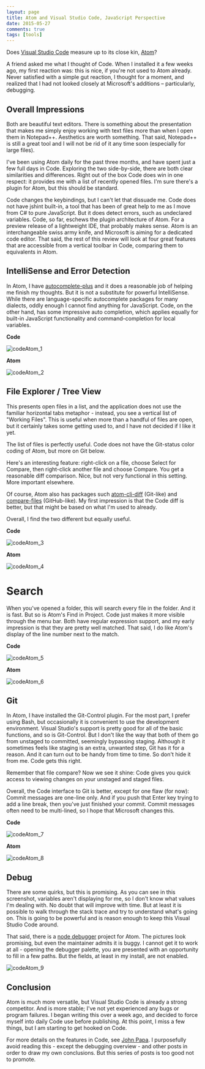 ```yaml
---
layout: page
title: Atom and Visual Studio Code, JavaScript Perspective 
date: 2015-05-27
comments: true
tags: [tools]
---
```


Does <a href="https://code.visualstudio.com/">Visual Studio Code</a> measure up to its close kin, <a href="https://atom.io/">Atom</a>?

A friend asked me what I thought of Code. When I installed it a few weeks ago, my first reaction was: this is nice, if you're not used to Atom already. Never satisfied with a simple gut reaction, I thought for a moment, and realized that I had not looked closely at Microsoft's additions – particularly, debugging. 

## Overall Impressions

Both are beautiful text editors. There is something about the presentation that makes me simply enjoy working with text files more than when I open them in Notepad++. Aesthetics are worth something. That said, Notepad++ is still a great tool and I will not be rid of it any time soon (especially for large files).

I've been using Atom daily for the past three months, and have spent just a few full days in Code. Exploring the two side-by-side, there are both clear similarities and differences. Right out of the box Code does win in one respect: it provides me with a list of recently opened files. I'm sure there's a plugin for Atom, but this should be standard.

Code changes the keybindings, but I can't let that dissuade me. Code does not have jshint built-in, a tool that has been of great help to me as I move from C# to pure JavaScript. But it does detect errors, such as undeclared variables. Code, so far, eschews the plugin architecture of Atom. For a preview release of a lightweight IDE, that probably makes sense. Atom is an interchangeable swiss army knife, and Microsoft is aiming for a dedicated code editor. That said, the rest of this review will look at four great features that are accessible from a vertical toolbar in Code, comparing them to equivalents in Atom.

## IntelliSense and Error Detection

In Atom, I have <a href="https://atom.io/packages/autocomplete-plus">autocomplete-plus</a> and it does a reasonable job of helping me finish my thoughts. But it is not a substitute for powerful IntelliSense. While there are language-specific autocomplete packages for many dialects, oddly enough I cannot find anything for JavaScript. Code, on the other hand, has some impressive auto completion, which applies equally for built-in JavaScript functionality and command-completion for local variables.

**Code**

![codeAtom_1](/images/codeAtom_1.png)

**Atom**

![codeAtom_2](http://www.safnet.com/writing/tech/images/codeAtom_2.png)

## File Explorer / Tree View

This presents open files in a list, and the application does not use the familiar horizontal tabs metaphor - instead, you see a vertical list of "Working Files". This is useful when more than a handful of files are open, but it certainly takes some getting used to, and I have not decided if I like it yet. 

The list of files is perfectly useful. Code does not have the Git-status color coding of Atom, but more on Git below.

Here's an interesting feature: right-click on a file, choose Select for Compare, then right-click another file and choose Compare. You get a reasonable diff comparison. Nice, but not very functional in this setting. More important elsewhere.

Of course, Atom also has packages such <a href="https://atom.io/packages/atom-cli-diff">atom-cli-diff</a> (Git-like) and <a href="https://atom.io/packages/compare-files">compare-files</a> (GitHub-like). My first impression is that the Code diff is better, but that might be based on what I'm used to already.

Overall, I find the two different but equally useful.

**Code**

![codeAtom_3](/images/codeAtom_3.png)

**Atom**

![codeAtom_4](/images/codeAtom_4.png)

# Search

When you've opened a folder, this will search every file in the folder. And it is fast. But so is Atom's Find in Project. Code just makes it more visible through the menu bar. Both have regular expression support, and my early impression is that they are pretty well matched. That said, I do like Atom's display of the line number next to the match.

**Code**

![codeAtom_5](/images/codeAtom_5.png)

**Atom**

![codeAtom_6](/images/codeAtom_6.png)

## Git

In Atom, I have installed the Git-Control plugin. For the most part, I prefer using Bash, but occasionally it is convenient to use the development environment. Visual Studio's support is pretty good for all of the basic functions, and so is Git-Control. But I don't like the way that both of them go from unstaged to committed, seemingly bypassing staging. Although it sometimes feels like staging is an extra, unwanted step, Git has it for a reason. And it can turn out to be handy from time to time. So don't hide it from me. Code gets this right.

Remember that file compare? Now we see it shine: Code gives you quick access to viewing changes on your unstaged and staged files.

Overall, the Code interface to Git is better, except for one flaw (for now): Commit messages are one-line only. And if you push that Enter key trying to add a line break, then you've just finished your commit. Commit messages often need to be multi-lined, so I hope that Microsoft changes this.

**Code**

![codeAtom_7](/images/codeAtom_7.png)

**Atom**

![codeAtom_8](/images/codeAtom_8.png)

## Debug

There are some quirks, but this is promising. As you can see in this screenshot, variables aren't displaying for me, so I don't know what values I'm dealing with. No doubt that will improve with time. But at least it is possible to walk through the stack trace and try to understand what's going on. This is going to be powerful and is reason enough to keep this Visual Studio Code around.

That said, there is a <a href="https://atom.io/packages/node-debugger">node debugger</a> project for Atom. The pictures look promising, but even the maintainer admits it is buggy. I cannot get it to work at all - opening the debugger palette, you are presented with an opportunity to fill in a few paths. But the fields, at least in my install, are not enabled. 

![codeAtom_9](/images/codeAtom_9.png)

## Conclusion

Atom is much more versatile, but Visual Studio Code is already a strong competitor. And is more stable; I've not yet experienced any bugs or program failures. I began writing this over a week ago, and decided to force myself into daily Code use before publishing. At this point, I miss a few things, but I am starting to get hooked on Code.

For more details on the features in Code, see <a href="http://www.johnpapa.net/visual-studio-code/">John Papa</a>. I purposefully avoid reading this - except the debugging overview - and other posts in order to draw my own conclusions. But this series of posts is too good not to promote.
